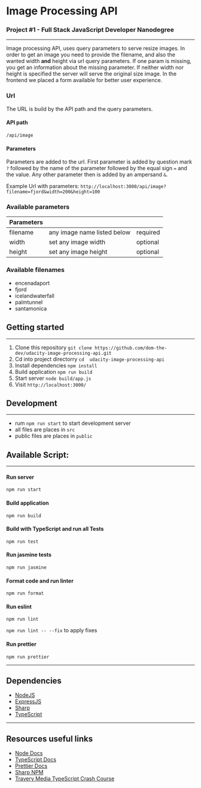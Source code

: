 # Image Processing API
### Project #1 - Full Stack JavaScript Developer Nanodegree
___
Image processing API, uses query parameters to serve resize images.
In order to get an image you need to provide the filename, and also the wanted width **and** height via url query parameters. 
If one param is missing, you get an information about the missing parameter.
If neither width nor height is specified the server will serve the original size image.
In the frontend we placed a form available for better user experience.

### Url 
The URL is build by the API path and the query parameters.

#### API path
`/api/image`

#### Parameters
Parameters are added to the url. First parameter is added by question mark `?` followed by the name of the parameter followed by the equal sign `=` and the value.
Any other parameter then is added by an ampersand `&`.

Example Url with parameters:
`http://localhost:3000/api/image?filename=fjord&width=200&height=100`

### Available parameters

| Parameters |  |  |
| ------------------ | ------------------ |  ------------------ |
| filename | any image name listed below | required|
| width | set any image width | optional |
| height | set any image height | optional |

### Available filenames
- encenadaport
- fjord
- icelandwaterfall
- palmtunnel
- santamonica

## Getting started
___
1. Clone this repository `git clone https://github.com/dom-the-dev/udacity-image-processing-api.git`
2. Cd into project directorry `cd  udacity-image-processing-api`
3. Install dependencies `npm install`
4. Build application `npm run build`
5. Start server `node build/app.js`
6. Visit `http://localhost:3000/`

## Development
___
- rum `npm run start` to start development server
- all files are places in `src` 
- public files are places in `public`

## Available Script:
___
#### Run server
`npm run start`

#### Build application
`npm run build`

#### Build with TypeScript and run all Tests
`npm run test`

#### Run jasmine tests
`npm run jasmine`

#### Format code and run linter
`npm run format`

#### Run eslint
`npm run lint`

`npm run lint -- --fix` to apply fixes

#### Run prettier
`npm run prettier`
___
## Dependencies
- [NodeJS](https://nodejs.org/en/)
- [ExpressJS](https://expressjs.com/)
- [Sharp](https://www.npmjs.com/package/sharp)
- [TypeScript](https://www.typescriptlang.org/)
___
## Resources useful links
- [Node Docs](https://nodejs.org/api/fs.html)
- [TypeScript Docs](https://www.typescriptlang.org/docs/handbook/typescript-in-5-minutes.html)
- [Prettier Docs](https://prettier.io/)
- [Sharp NPM](https://www.npmjs.com/package/sharp)
- [Travery Media TypeScript Crash Course](https://www.youtube.com/watch?v=BCg4U1FzODs&t=1260s)
